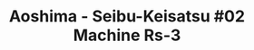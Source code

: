 ---
layout: product
title: "Aoshima - Seibu-Keisatsu #02 Machine Rs-3"
price: "TBA" 
desc: "N/A"
img_path: "/assets/img/AO15186.jpg"
brand: "N/A"
available: false
special_offer: false
new: false
soon: false
cat: "010000"
subcat: "013700"
subsubcat: "0N/A"
sifra: "AO15186"
popular: true
---